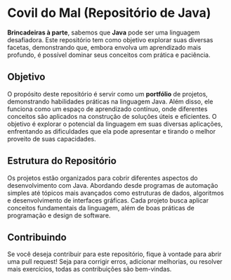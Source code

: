 # Covil do Mal (Repositório de Java)

**Brincadeiras à parte**, sabemos que **Java** pode ser uma linguagem desafiadora. Este repositório tem como objetivo explorar suas diversas facetas, demonstrando que, embora envolva um aprendizado mais profundo, é possível dominar seus conceitos com prática e paciência.

## Objetivo

O propósito deste repositório é servir como um **portfólio** de projetos, demonstrando habilidades práticas na linguagem Java. Além disso, ele funciona como um espaço de aprendizado contínuo, onde diferentes conceitos são aplicados na construção de soluções úteis e eficientes. O objetivo é explorar o potencial da linguagem em suas diversas aplicações, enfrentando as dificuldades que ela pode apresentar e tirando o melhor proveito de suas capacidades.


## Estrutura do Repositório

Os projetos estão organizados para cobrir diferentes aspectos do desenvolvimento com Java. Abordando desde programas de automação simples até tópicos mais avançados como estruturas de dados, algoritmos e desenvolvimento de interfaces gráficas. Cada projeto busca aplicar conceitos fundamentais da linguagem, além de boas práticas de programação e design de software. 

## Contribuindo

Se você deseja contribuir para este repositório, fique à vontade para abrir uma pull request! Seja para corrigir erros, adicionar melhorias, ou resolver mais exercícios, todas as contribuições são bem-vindas.
 
